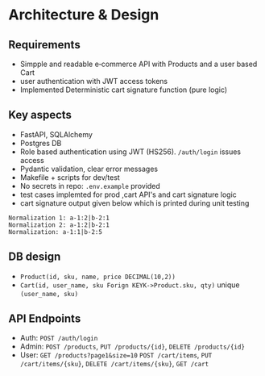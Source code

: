 # Architecture & Design
## Requirements
- Simpple and readable e‑commerce API with Products and a user based Cart
- user authentication with JWT access tokens
- Implemented Deterministic cart signature function (pure logic)

## Key aspects
- FastAPI, SQLAlchemy
- Postgres DB
- Role based authentication using JWT (HS256). 
    `/auth/login` issues access
- Pydantic validation, clear error messages
- Makefile + scripts for dev/test
- No secrets in repo: `.env.example` provided
- test cases implemted for prod ,cart API's and cart signature logic
- cart signature output given below which is printed during unit testing
```
Normalization 1: a-1:2|b-2:1
Normalization 2: a-1:2|b-2:1
Normalization: a-1:1|b-2:5
```

## DB design
- `Product(id, sku, name, price DECIMAL(10,2))`
- `Cart(id, user_name, sku Forign KEYK->Product.sku, qty)` unique `(user_name, sku)`

## API Endpoints
- Auth:
        `POST /auth/login`
- Admin: 
        `POST /products`, `PUT /products/{id}`, `DELETE /products/{id}`
- User: 
        `GET /products?page1&size=10`
        `POST /cart/items`,
        `PUT /cart/items/{sku}`,
        `DELETE /cart/items/{sku}`,
        `GET /cart`